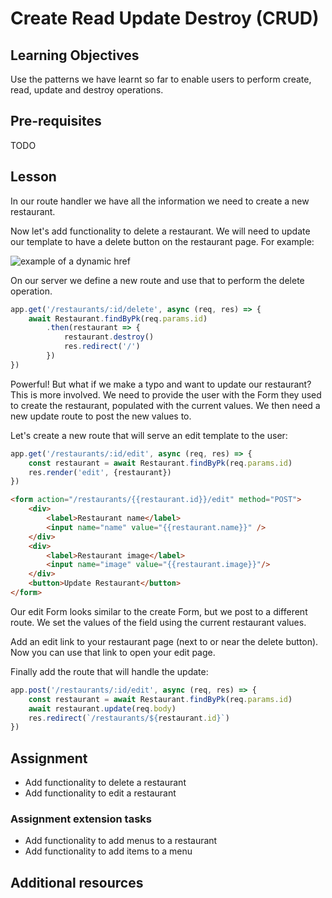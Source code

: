# Create Read Update Destroy (CRUD)

## Learning Objectives
Use the patterns we have learnt so far to enable users to perform create, read, update and destroy operations.

## Pre-requisites
TODO

## Lesson
In our route handler we have all the information we need to create a new restaurant. 

Now let's add functionality to delete a restaurant. We will need to update our template to have a delete button on the restaurant page. For example:

![example of a dynamic href](https://user-images.githubusercontent.com/4499581/95022824-5dd14900-0671-11eb-9cb3-2d9caa3cbb30.jpg)

On our server we define a new route and use that to perform the delete operation.

```javascript
app.get('/restaurants/:id/delete', async (req, res) => {
    await Restaurant.findByPk(req.params.id)
        .then(restaurant => {
            restaurant.destroy()
            res.redirect('/')
        })
})
```
Powerful! But what if we make a typo and want to update our restaurant? This is more involved. We need to provide the user with the Form they used to create the restaurant, populated with the current values. We then need a new update route to post the new values to.

Let's create a new route that will serve an edit template to the user:

```javascript
app.get('/restaurants/:id/edit', async (req, res) => {
    const restaurant = await Restaurant.findByPk(req.params.id)
    res.render('edit', {restaurant})
})
```
```html
<form action="/restaurants/{{restaurant.id}}/edit" method="POST">
    <div>
        <label>Restaurant name</label>
        <input name="name" value="{{restaurant.name}}" />
    </div>
    <div>
        <label>Restaurant image</label>
        <input name="image" value="{{restaurant.image}}"/>
    </div>
    <button>Update Restaurant</button>
</form>
```
Our edit Form looks similar to the create Form, but we post to a different route. We set the values of the field using the current restaurant values.

Add an edit link to your restaurant page (next to or near the delete button). Now you can use that link to open your edit page.

Finally add the route that will handle the update:

```javascript
app.post('/restaurants/:id/edit', async (req, res) => {
    const restaurant = await Restaurant.findByPk(req.params.id)
    await restaurant.update(req.body)
    res.redirect(`/restaurants/${restaurant.id}`)
})
```

## Assignment
* Add functionality to delete a restaurant
* Add functionality to edit a restaurant

### Assignment extension tasks
*  Add functionality to add menus to a restaurant
*  Add functionality to add items to a menu

## Additional resources